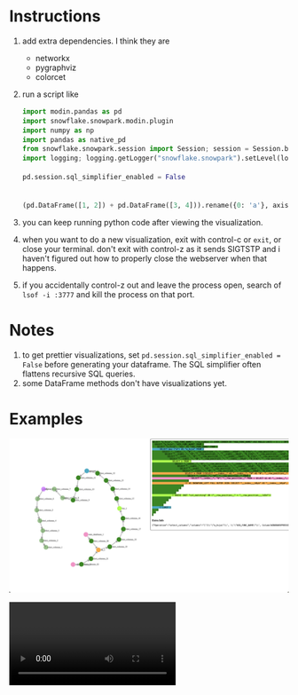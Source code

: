# Instructions


1. add extra dependencies. I think they are


    - networkx
    - pygraphviz
    - colorcet

1. run a script like

    ```python
    import modin.pandas as pd
    import snowflake.snowpark.modin.plugin
    import numpy as np
    import pandas as native_pd
    from snowflake.snowpark.session import Session; session = Session.builder.create()
    import logging; logging.getLogger("snowflake.snowpark").setLevel(logging.DEBUG)

    pd.session.sql_simplifier_enabled = False


    (pd.DataFrame([1, 2]) + pd.DataFrame([3, 4])).rename({0: 'a'}, axis=1).max().debug_vis()
    ```

1. you can keep running python code after viewing the visualization.


1. when you want to do a new visualization, exit with control-c or `exit`, or close your terminal. don't exit with control-z as it sends SIGTSTP and i haven't figured out how to properly close the webserver when that happens.

1. if you accidentally control-z out and leave the process open, search of `lsof -i :3777` and kill the process on that port.

# Notes

1. to get prettier visualizations, set `pd.session.sql_simplifier_enabled = False` before generating your dataframe. The SQL simplifier often flattens recursive SQL queries.
1. some DataFrame methods don't have visualizations yet.

# Examples

![picture](debug_vis_screenshot.png)

![video](debug_vis_recording.mov)